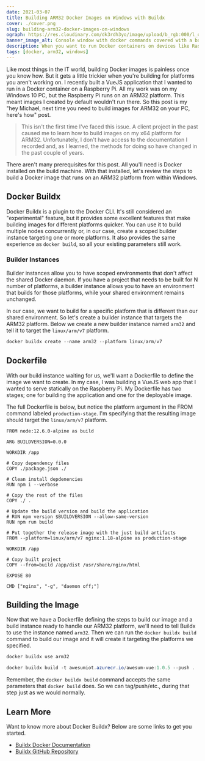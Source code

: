 ```yaml
---
date: 2021-03-07
title: Building ARM32 Docker Images on Windows with Buildx
cover: ./cover.png
slug: building-arm32-docker-images-on-windows
ograph: https://res.cloudinary.com/dk3rdh3yo/image/upload/b_rgb:000/l_ograph_2,g_south_east,x_0,y_0,e_tint:50:ff00ff:0p:00ffff:100p/e_tint:62:222/e_make_transparent:20/e_ordered_dither:2/l_blog-ograph/l_bbb-logo,g_north_east,x_40,y_40/l_text:Roboto_30_bold_letter_spacing_12:%2523DOCKER%20%23ARM32%20%23WINDOWS,g_north_west,x_40,y_40,co_rgb:FFFFFF/l_text:Roboto_30_bold_letter_spacing_12:BBB.DEV%252FARM32,g_north_west,x_40,y_100,co_rgb:FFFFFF/l_text:Roboto_56_black:Building%20ARM32%20Docker%20Images%20on%20Windows%20with%20Buildx,g_south_west,x_40,y_40,w_850,c_fit,co_rgb:FFFFFF/ograph-bg.png
banner_image_alt: Console window with docker commands covered with a bar that contains the Docker and Windows logos with the term ARM32.
description: When you want to run Docker containers on devices like Raspberry Pi's, you need to build your Docker images for the ARM32 platform. But how do you do that? It's changed over the past few years and in this post we discuss how to do it today. 
tags: [docker, arm32, windows]
---
```


Like most things in the IT world, building Docker images is painless once you
know how. But it gets a little trickier when you're building for platforms you
aren't working on. I recently built a VueJS application that I wanted
to run in a Docker container on a Raspberry Pi. All my work was on my Windows
10 PC, but the Raspberry Pi runs on an ARM32 platform. This meant images
I created by default wouldn't run there. So this post is my "hey Michael, next
time you need to build images for ARM32 on your PC, here's how" post.

> This isn't the first time I've faced this issue. A client project in the
> past caused me to learn how to build images on my x64 platform for ARM32.
> Unfortunately, I don't have access to the documentation I recorded and,
> as I learned, the methods for doing so have changed in the past couple of years.

There aren't many prerequisites for this post. All you'll need is Docker
installed on the build machine. With that installed, let's review the steps
to build a Docker image that runs on an ARM32 platform from within Windows.

## Docker Buildx

Docker Buildx is a plugin to the Docker CLI. It's still considered
an "experimental" feature, but it provides some excellent features that make
building images for different platforms quicker. You can use it to build
multiple nodes concurrently or, in our case, create a scoped builder instance
targeting one or more platforms. It also provides the same experience
as `docker build`, so all your existing parameters still work.

### Builder Instances

Builder instances allow you to have scoped environments that don't affect
the shared Docker daemon. If you have a project that needs to be built for N
number of platforms, a builder instance allows you to have an environment
that builds for those platforms, while your shared environment remains
unchanged.

In our case, we want to build for a specific platform that is different than
our shared environment. So let's create a builder instance that targets the
ARM32 platform. Below we create a new builder instance named `arm32` and tell
it to target the `linux/arm/v7` platform.

```powershell
docker buildx create --name arm32 --platform linux/arm/v7
```

## Dockerfile

With our build instance waiting for us, we'll want a Dockerfile to define
the image we want to create. In my case, I was building a VueJS web app
that I wanted to serve statically on the Raspberry Pi. My Dockerfile
has two stages; one for building the application and one for the deployable
image.

The full Dockerfile is below, but notice the platform argument in the
FROM command labeled `production-stage`. I'm specifying that the resulting
image should target the `linux/arm/v7` platform.


```docker
FROM node:12.6.0-alpine as build

ARG BUILDVERSION=0.0.0

WORKDIR /app

# Copy dependency files
COPY ./package.json ./

# Clean install depdenencies
RUN npm i --verbose

# Copy the rest of the files
COPY ./ .

# Update the build version and build the application
# RUN npm version $BUILDVERSION --allow-same-version
RUN npm run build

# Put together the release image with the just build artifacts
FROM --platform=linux/arm/v7 nginx:1.18-alpine as production-stage

WORKDIR /app

# Copy built project
COPY --from=build /app/dist /usr/share/nginx/html

EXPOSE 80

CMD ["nginx", "-g", "daemon off;"]
```

## Building the Image

Now that we have a Dockerfile defining the steps to build our image
and a build instance ready to handle our ARM32 platform, we'll need
to tell Buildx to use the instance named `arm32`. Then we can run
the `docker buildx build` command to build our image and it will
create it targeting the platforms we specified.

```powershell
docker buildx use arm32

docker buildx build -t awesumiot.azurecr.io/awesum-vue:1.0.5 --push .
```

Remember, the `docker buildx build` command accepts the same parameters
that `docker build` does. So we can tag/push/etc., during that step
just as we would normally.

## Learn More

Want to know more about Docker Buildx? Below are some links to get
you started.

- [Buildx Docker Documentation](https://docs.docker.com/buildx/working-with-buildx/)
- [Buildx GitHub Repository](https://github.com/docker/buildx/)
